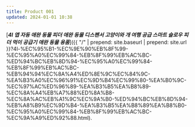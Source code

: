 ```yaml
---
title: Product 001
updated: 2024-01-01 10:38
---
```


[**_4l 앱 자동 애완 동물 피더 애완 동물 디스펜서 고양이와 개 여행 공급 스마트 슬로우 피더 먹이 공급기 애완 동물 용품_**]({{ "/" | prepend: site.baseurl | prepend: site.url }}?4l-%EC%95%B1-%EC%9E%90%EB%8F%99-%EC%95%A0%EC%99%84-%EB%8F%99%EB%AC%BC-%ED%94%BC%EB%8D%94-%EC%95%A0%EC%99%84-%EB%8F%99%EB%AC%BC-%EB%94%94%EC%8A%A4%ED%8E%9C%EC%84%9C-%EA%B3%A0%EC%96%91%EC%9D%B4%EC%99%80-%EA%B0%9C-%EC%97%AC%ED%96%89-%EA%B3%B5%EA%B8%89-%EC%8A%A4%EB%A7%88%ED%8A%B8-%EC%8A%AC%EB%A1%9C%EC%9A%B0-%ED%94%BC%EB%8D%94-%EB%A8%B9%EC%9D%B4-%EA%B3%B5%EA%B8%89%EA%B8%B0-%EC%95%A0%EC%99%84-%EB%8F%99%EB%AC%BC-%EC%9A%A9%ED%92%88.html).
